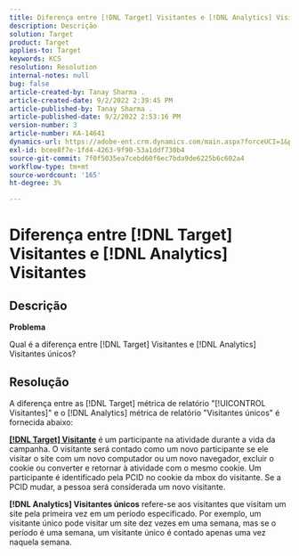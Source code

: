 ```yaml
---
title: Diferença entre [!DNL Target] Visitantes e [!DNL Analytics] Visitantes
description: Descrição
solution: Target
product: Target
applies-to: Target
keywords: KCS
resolution: Resolution
internal-notes: null
bug: false
article-created-by: Tanay Sharma .
article-created-date: 9/2/2022 2:39:45 PM
article-published-by: Tanay Sharma .
article-published-date: 9/2/2022 2:53:16 PM
version-number: 3
article-number: KA-14641
dynamics-url: https://adobe-ent.crm.dynamics.com/main.aspx?forceUCI=1&pagetype=entityrecord&etn=knowledgearticle&id=d7fa2510-cd2a-ed11-9db1-002248086735
exl-id: bcee8f7e-1fd4-4263-9f90-53a1ddf730b4
source-git-commit: 7f0f5035ea7cebd60f6ec7bda9de6225b6c602a4
workflow-type: tm+mt
source-wordcount: '165'
ht-degree: 3%

---
```


# Diferença entre [!DNL Target] Visitantes e [!DNL Analytics] Visitantes

## Descrição


<b>Problema</b>

Qual é a diferença entre [!DNL Target] Visitantes e [!DNL Analytics] Visitantes únicos?


## Resolução


A diferença entre as [!DNL Target] métrica de relatório &quot;[!UICONTROL Visitantes]&quot; e o [!DNL Analytics] métrica de relatório &quot;Visitantes únicos&quot; é fornecida abaixo:

<u><b>[!DNL Target] Visitante</b></u> é um participante na atividade durante a vida da campanha. O visitante será contado como um novo participante se ele visitar o site com um novo computador ou um novo navegador, excluir o cookie ou converter e retornar à atividade com o mesmo cookie. Um participante é identificado pela PCID no cookie da mbox do visitante. Se a PCID mudar, a pessoa será considerada um novo visitante.

<b>[!DNL Analytics] Visitantes únicos</b> refere-se aos visitantes que visitam um site pela primeira vez em um período especificado. Por exemplo, um visitante único pode visitar um site dez vezes em uma semana, mas se o período é uma semana, um visitante único é contado apenas uma vez naquela semana.
